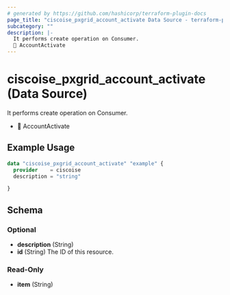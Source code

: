 ```yaml
---
# generated by https://github.com/hashicorp/terraform-plugin-docs
page_title: "ciscoise_pxgrid_account_activate Data Source - terraform-provider-ciscoise"
subcategory: ""
description: |-
  It performs create operation on Consumer.
  🚧 AccountActivate
---
```


# ciscoise_pxgrid_account_activate (Data Source)

It performs create operation on Consumer.

- 🚧 AccountActivate

## Example Usage

```terraform
data "ciscoise_pxgrid_account_activate" "example" {
  provider    = ciscoise
  description = "string"

}
```

<!-- schema generated by tfplugindocs -->
## Schema

### Optional

- **description** (String)
- **id** (String) The ID of this resource.

### Read-Only

- **item** (String)



